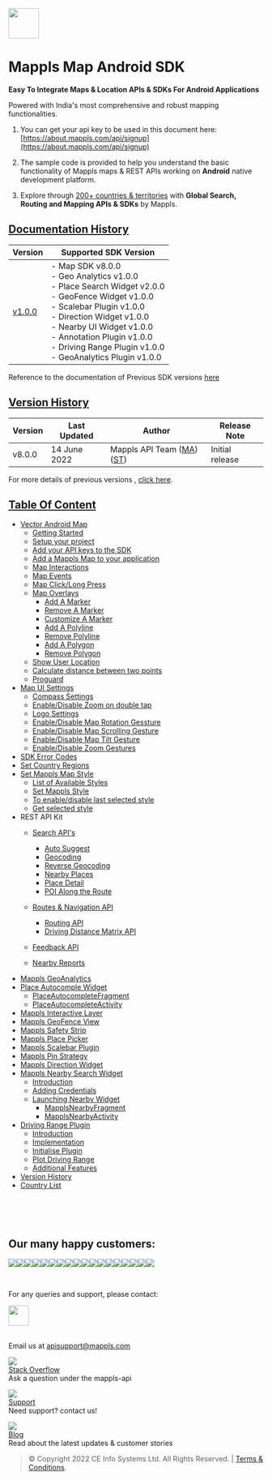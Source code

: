 [<img src="https://about.mappls.com/images/mappls-b-logo.svg" height="60"/> </p>](https://www.mapmyindia.com/api)

# Mappls Map Android SDK

**Easy To Integrate Maps & Location APIs & SDKs For Android Applications**

Powered with India's most comprehensive and robust mapping functionalities.

1. You can get your api key to be used in this document here: [https://about.mappls.com/api/signup](https://about.mappls.com/api/signup)

2. The sample code is provided to help you understand the basic functionality of Mappls maps & REST APIs working on **Android** native development platform.

4. Explore through [200+ countries & territories](https://github.com/MapmyIndia/mapmyindia-rest-api/blob/master/docs/countryISO.md) with **Global Search, Routing and Mapping APIs & SDKs** by Mappls.

## [Documentation History](#Documentation-History)

| Version | Supported SDK Version |  
| ---- | ---- |    
| [v1.0.0](docs/v1.0.0/README.md) | - Map SDK v8.0.0 <br/> - Geo Analytics v1.0.0 <br/> - Place Search Widget v2.0.0 <br/> - GeoFence Widget v1.0.0 <br/> - Scalebar Plugin v1.0.0 <br/> - Direction Widget v1.0.0 <br/> - Nearby UI Widget v1.0.0 <br/> - Annotation Plugin v1.0.0 <br/> - Driving Range Plugin v1.0.0 <br/> - GeoAnalytics Plugin v1.0.0 |  

Reference to the documentation of Previous SDK versions [here](https://github.com/mappls-api/mapmyindia-maps-vectorSDK-android)


## [Version History](#Version-History)

| Version | Last Updated | Author |  Release Note|  
| ---- | ---- | ---- | ---- |  
| v8.0.0 | 14 June 2022 | Mappls API Team ([MA](https://github.com/mdakram)) ([ST](https://github.com/saksham66)) |   Initial release  |


For more details of previous versions , [click here](docs/v1.0.0/Version-History.md).


## [Table Of Content](#Table-Of-Content)
- [Vector Android Map](docs/v1.0.0/Getting-Started.md)
    * [Getting Started](docs/v1.0.0/Getting-Started.md#getting-started)
    * [Setup your project](docs/v1.0.0/Getting-Started.md#setup-your-project)
    * [Add your API keys to the SDK](docs/v1.0.0/Getting-Started.md#add-your-api-keys-to-the-sdk)
    * [Add a Mappls Map to your application](docs/v1.0.0/Getting-Started.md#add-a-mappls-map-to-your-application)
    * [Map Interactions](docs/v1.0.0/Getting-Started.md#map-interactions)
    * [Map Events](docs/v1.0.0/Getting-Started.md#map-events)
    * [Map Click/Long Press](docs/v1.0.0/Getting-Started.md#map-click-long-press)
    * [Map Overlays](docs/v1.0.0/Getting-Started.md#map-overlays)
        - [Add A Marker](docs/v1.0.0/Getting-Started.md#add-a-marker)
        - [Remove A Marker](docs/v1.0.0/Getting-Started.md#remove-a-marker)
        - [Customize A Marker](docs/v1.0.0/Getting-Started.md#customize-a-marker)
        - [Add A Polyline](docs/v1.0.0/Getting-Started.md#add-a-polyline)
        - [Remove Polyline](docs/v1.0.0/Getting-Started.md#remove-polyline)
        - [Add A Polygon](docs/v1.0.0/Getting-Started.md#add-a-polygon)
        - [Remove Polygon](docs/v1.0.0/Getting-Started.md#remove-polygon)
    * [Show User Location](docs/v1.0.0/Getting-Started.md#show-user-location)
    * [Calculate distance between two points](docs/v1.0.0/Getting-Started.md#calculate-distance-between-points)
    * [Proguard](docs/v1.0.0/Getting-Started.md#proguard)
- [Map UI Settings](docs/v1.0.0/Map-UI-Settings.md)
    * [Compass Settings](docs/v1.0.0/Map-UI-Settings.md#Compass-Settings)
    * [Enable/Disable Zoom on double tap](docs/v1.0.0/Map-UI-Settings.md#Enable-disable-zoom)
    * [Logo Settings](docs/v1.0.0/Map-UI-Settings.md/#Logo-settings)
    * [Enable/Disable Map Rotation Gessture](docs/v1.0.0/Map-UI-Settings.md#Enable-disable-rotation)
    * [Enable/Disable Map Scrolling Gesture](docs/v1.0.0/Map-UI-Settings.md#Enable-disable-scrolling)
    * [Enable/Disable Map Tilt Gesture](docs/v1.0.0/Map-UI-Settings.md#Enable-disable-tilt)
    * [Enable/Disable Zoom Gestures](docs/v1.0.0/Map-UI-Settings.md#Enable-disable-zoom-gesture)
- [SDK Error Codes](docs/v1.0.0/SDK-Error-code.md)
- [Set Country Regions](docs/v1.0.0/Set-Regions.md)
- [Set Mappls Map Style](docs/v1.0.0/Map-Style.md)
    * [List of Available Styles](docs/v1.0.0/Map-Style.md#list-of-available-styles)
    * [Set Mappls Style](docs/v1.0.0/Map-Style.md#set-mapmyindia-style)
    * [To enable/disable last selected style](docs/v1.0.0/Map-Style.md#To-enable-last-selected-style)
    * [Get selected style](docs/v1.0.0/Map-Style.md#get-selected-style)
- REST API Kit
    * [Search API's](docs/v1.0.0/Search-Api.md)
        - [Auto Suggest](docs/v1.0.0/Search-Api.md#auto-suggest)
        - [Geocoding](docs/v1.0.0/Search-Api.md#geocoding)
        - [Reverse Geocoding](docs/v1.0.0/Search-Api.md#reverse-geocoding)
        - [Nearby Places](docs/v1.0.0/Search-Api.md#nearby-places)
        - [Place Detail](docs/v1.0.0/Search-Api.md#place-detail)
        - [POI Along the Route](docs/v1.0.0/Search-Api.md#poi-along-route)

    * [Routes & Navigation API](docs/v1.0.0/Routing-API.md)
        - [Routing API](docs/v1.0.0/Routing-API.md#routing-api)
        - [Driving Distance Matrix API](docs/v1.0.0/Routing-API.md#distance-api)
    * [Feedback API](docs/v1.0.0/Feedback.md)
    * [Nearby Reports](docs/v1.0.0/Nearby-Report.md)
- [Mappls GeoAnalytics](docs/v1.0.0/Geoanalytics.md)
- [Place Autocomple Widget](docs/v1.0.0/Place-Autocomplete.md)
    * [PlaceAutocompleteFragment](docs/v1.0.0/Place-Autocomplete.md#place-autocomplete-fragment)
    * [PlaceAutocompleteActivity](docs/v1.0.0/Place-Autocomplete.md#place-autocomplete-activity)
- [Mappls Interactive Layer](docs/v1.0.0/Interactive-Layer.md)
- [Mappls GeoFence View](docs/v1.0.0/GeoFence-View.md)
- [Mappls Safety Strip](docs/v1.0.0/Safety-Strip.md)
- [Mappls Place Picker](docs/v1.0.0/Place-Picker.md)
- [Mappls Scalebar Plugin](docs/v1.0.0/Scalebar-Plugin.md)
- [Mappls Pin Strategy](docs/v1.0.0/MapplsPinStrategy.md)
- [Mappls Direction Widget](docs/v1.0.0/Direction-Widget.md)
- [Mappls Nearby Search Widget](docs/v1.0.0/Nearby-Widget.md)
    * [Introduction](docs/v1.0.0/Nearby-Widget.md#Introduction)
    * [Adding Credentials](docs/v1.0.0/Nearby-Widget.md#Adding-Credentials)
    * [Launching Nearby Widget](docs/v1.0.0/Nearby-Widget.md#Launching-Nearby-Widget)
        - [MapplsNearbyFragment](docs/v1.0.0/Nearby-Widget.md#nearby-fragment)
        - [MapplsNearbyActivity](docs/v1.0.0/Nearby-Widget.md#nearby-activity)
- [Driving Range Plugin](docs/v1.0.0/Driving-Range-Plugin.md)
    - [Introduction](docs/v1.0.0/Driving-Range-Plugin.md#Introduction)
    - [Implementation](docs/v1.0.0/Driving-Range-Plugin.md#Implementation)
    - [Initialise Plugin](docs/v1.0.0/Driving-Range-Plugin.md#Initialise-Plugin)
    - [Plot Driving Range](docs/v1.0.0/Driving-Range-Plugin.md#Plot-Driving-Range)
    - [Additional Features](docs/v1.0.0/Driving-Range-Plugin.md#Additional-Features)
- [Version History](docs/v1.0.0/Version-History.md)
- [Country List](https://github.com/mappls-api/mappls-rest-apis/blob/main/docs/countryISO.md)

<br><br><br>

## Our many happy customers:

![](https://www.mapmyindia.com/api/img/logos1/PhonePe.png)![](https://www.mapmyindia.com/api/img/logos1/Arya-Omnitalk.png)![](https://www.mapmyindia.com/api/img/logos1/delhivery.png)![](https://www.mapmyindia.com/api/img/logos1/hdfc.png)![](https://www.mapmyindia.com/api/img/logos1/TVS.png)![](https://www.mapmyindia.com/api/img/logos1/Paytm.png)![](https://www.mapmyindia.com/api/img/logos1/FastTrackz.png)![](https://www.mapmyindia.com/api/img/logos1/ICICI-Pru.png)![](https://www.mapmyindia.com/api/img/logos1/LeanBox.png)![](https://www.mapmyindia.com/api/img/logos1/MFS.png)![](https://www.mapmyindia.com/api/img/logos1/TTSL.png)![](https://www.mapmyindia.com/api/img/logos1/Novire.png)![](https://www.mapmyindia.com/api/img/logos1/OLX.png)![](https://www.mapmyindia.com/api/img/logos1/sun-telematics.png)![](https://www.mapmyindia.com/api/img/logos1/Sensel.png)![](https://www.mapmyindia.com/api/img/logos1/TATA-MOTORS.png)![](https://www.mapmyindia.com/api/img/logos1/Wipro.png)![](https://www.mapmyindia.com/api/img/logos1/Xamarin.png)

<br>

For any queries and support, please contact:

[<img src="https://mmi-api-team.s3.amazonaws.com/Mappls-SDKs/Resources/mappls-logo.png" height="40"/> </p>](https://about.mappls.com/api/)    
Email us at [apisupport@mappls.com](mailto:apisupport@mappls.com)

![](https://www.mapmyindia.com/api/img/icons/stack-overflow.png)    
[Stack Overflow](https://stackoverflow.com/questions/tagged/mappls-api)    
Ask a question under the mappls-api

![](https://www.mapmyindia.com/api/img/icons/support.png)    
[Support](https://about.mappls.com/contact/)    
Need support? contact us!

![](https://www.mapmyindia.com/api/img/icons/blog.png)    
[Blog](http://www.mapmyindia.com/blog/)    
Read about the latest updates & customer stories

> © Copyright 2022 CE Info Systems Ltd. All Rights Reserved. | [Terms & Conditions](https://about.mappls.com/api/terms-&-conditions).

